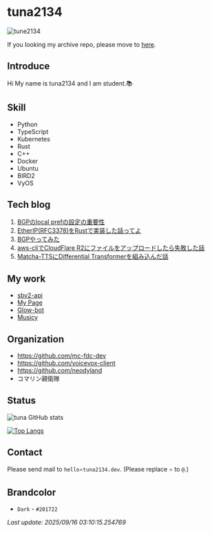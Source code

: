 # tuna2134
![tune2134](https://komarev.com/ghpvc/?username=tuna2134)

If you looking my archive repo, please move to [here](https://github.com/tuna2134-archive).

## Introduce
Hi My name is tuna2134 and I am student.📚

## Skill
- Python
- TypeScript
- Kubernetes
- Rust
- C++
- Docker
- Ubuntu
- BIRD2
- VyOS

## Tech blog

1. [BGPのlocal prefの設定の重要性](https://zenn.dev/neody/articles/8fe0ed1788cc8b)
2. [EtherIP(RFC3378)をRustで実装した話ってよ](https://zenn.dev/dms_sub/articles/cb6ec3ca067c8a)
3. [BGPやってみた](https://zenn.dev/neody/articles/f501261728997c)
4. [aws-cliでCloudFlare R2にファイルをアップロードしたら失敗した話](https://zenn.dev/neody/articles/6f2b6e41dd1914)
5. [Matcha-TTSにDifferential Transformerを組み込んだ話](https://zenn.dev/dms_sub/articles/3655a007d28618)

## My work
- [sbv2-api](https://github.com/neodyland/sbv2-api)
- [My Page](https://tuna2134.jp/)
- [Glow-bot](https://glow-bot.com)
- [Musicy](https://musicy.neody.land)

## Organization
- https://github.com/mc-fdc-dev
- https://github.com/voicevox-client
- https://github.com/neodyland
- コマリン親衛隊

## Status
![tuna GitHub stats](https://github-readme-stats.vercel.app/api?username=tuna2134&show_icons=true&theme=radical)

[![Top Langs](https://github-readme-stats.vercel.app/api/top-langs/?username=tuna2134&layout=compact)](https://github.com/anuraghazra/github-readme-stats)

## Contact
Please send mail to `hello⭐️tuna2134.dev`. (Please replace `⭐️` to `@`.)

## Brandcolor
- `Dark` - `#201722`

*Last update: 2025/09/16 03:10:15.254769*